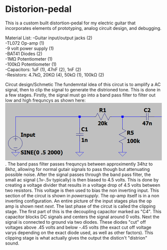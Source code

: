 # Distorion-pedal
This is a custom built distortion-pedal for my electric guitar that incorporates elements of prototyping, analog circuit design, and debugging. 


Material List:
-Guitar input/output jacks (2)     
-TL072 Op-amp (1)    
-9 volt power supply (1)    
-BAT41 Diodes (2)    
-1MΩ Potentiometer (1)    
-100kΩ Potentiometer (1)   
-Capacitors: 1uF (1), 47nF (2), 1nF (2)    
-Resistors: 4.7kΩ, 20KΩ (4), 50kΩ (1), 100kΩ (2)    


Circut design/Schmetic
The fundemntal idea of this circut is to amplify a AC signal, then to clip the signal to generate the distrioned tone. This is done in a few stages. Firstly, the signal must go into a band pass filter to filter out 
low and high frequncys as shown here: ![stage1_input](/images/stage1_input.png). The band pass filter passes frequncys between approximently 34hz to 8khz, allowing for normal gutair signals to pass though but attenuating possible noise. After the signal passes through the band pass filter, the small ac signal (.1v-.5v typically) is then biased to 4.5 volts. This is done by creating a voltage divider that results in a voltage drop of 4.5 volts between two resistors. This voltage is then used to bias the non inverting input. This section of the circut is shown in *powersupply*. The op-amp itself is in a non inverting configuration. An entire picture of the input stages plus the op amp is shown next *next*. 
The last phase of the circut is called the clipping stage. The first part of this is the decoupling capacitor marked as "C4". This capacitor blocks DC signals and centers the signal around 0 volts. Next the signal is connected to ground via two diodes. These diodes "cut" off voltages above .45 volts and below -.45 volts (the exact cut off voltage varys depending on the exact diode used, as well as other factors). This clipping stage is what actually gives the output the disticn't "distrion" sound.  
